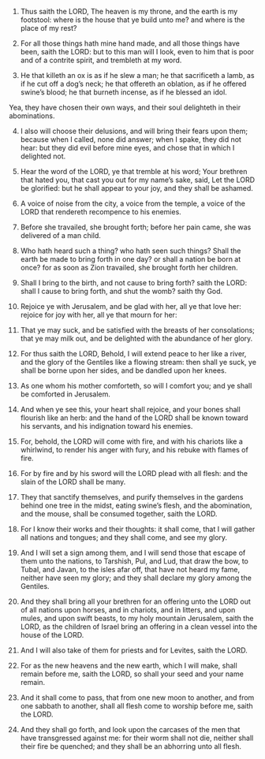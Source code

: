 1. Thus saith the LORD, The heaven is my throne, and the earth is my
footstool: where is the house that ye build unto me? and where is the
place of my rest?

2. For all those things hath mine hand made, and
all those things have been, saith the LORD: but to this man will I
look, even to him that is poor and of a contrite spirit, and trembleth
at my word.

3. He that killeth an ox is as if he slew a man; he that sacrificeth
a lamb, as if he cut off a dog’s neck; he that offereth an oblation,
as if he offered swine’s blood; he that burneth incense, as if he
blessed an idol.

Yea, they have chosen their own ways, and their soul delighteth in
their abominations.

4. I also will choose their delusions, and will bring their fears
upon them; because when I called, none did answer; when I spake, they
did not hear: but they did evil before mine eyes, and chose that in
which I delighted not.

5. Hear the word of the LORD, ye that tremble at his word; Your
brethren that hated you, that cast you out for my name’s sake, said,
Let the LORD be glorified: but he shall appear to your joy, and they
shall be ashamed.

6. A voice of noise from the city, a voice from the temple, a voice
of the LORD that rendereth recompence to his enemies.

7. Before she travailed, she brought forth; before her pain came,
she was delivered of a man child.

8. Who hath heard such a thing? who hath seen such things? Shall the
earth be made to bring forth in one day? or shall a nation be born at
once? for as soon as Zion travailed, she brought forth her children.

9. Shall I bring to the birth, and not cause to bring forth? saith
the LORD: shall I cause to bring forth, and shut the womb? saith thy
God.

10. Rejoice ye with Jerusalem, and be glad with her, all ye that
love her: rejoice for joy with her, all ye that mourn for her:

11. That ye may suck, and be satisfied with the breasts of her
consolations; that ye may milk out, and be delighted with the
abundance of her glory.

12. For thus saith the LORD, Behold, I will extend peace to her like
a river, and the glory of the Gentiles like a flowing stream: then
shall ye suck, ye shall be borne upon her sides, and be dandled upon
her knees.

13. As one whom his mother comforteth, so will I comfort you; and ye
shall be comforted in Jerusalem.

14. And when ye see this, your heart shall rejoice, and your bones
shall flourish like an herb: and the hand of the LORD shall be known
toward his servants, and his indignation toward his enemies.

15. For, behold, the LORD will come with fire, and with his chariots
like a whirlwind, to render his anger with fury, and his rebuke with
flames of fire.

16. For by fire and by his sword will the LORD plead with all flesh:
and the slain of the LORD shall be many.

17. They that sanctify themselves, and purify themselves in the
gardens behind one tree in the midst, eating swine’s flesh, and the
abomination, and the mouse, shall be consumed together, saith the
LORD.

18. For I know their works and their thoughts: it shall come, that I
will gather all nations and tongues; and they shall come, and see my
glory.

19. And I will set a sign among them, and I will send those that
escape of them unto the nations, to Tarshish, Pul, and Lud, that draw
the bow, to Tubal, and Javan, to the isles afar off, that have not
heard my fame, neither have seen my glory; and they shall declare my
glory among the Gentiles.

20. And they shall bring all your brethren for an offering unto the
LORD out of all nations upon horses, and in chariots, and in litters,
and upon mules, and upon swift beasts, to my holy mountain Jerusalem,
saith the LORD, as the children of Israel bring an offering in a clean
vessel into the house of the LORD.

21. And I will also take of them for priests and for Levites, saith
the LORD.

22. For as the new heavens and the new earth, which I will make,
shall remain before me, saith the LORD, so shall your seed and your
name remain.

23. And it shall come to pass, that from one new moon to another,
and from one sabbath to another, shall all flesh come to worship
before me, saith the LORD.

24. And they shall go forth, and look upon the carcases of the men
that have transgressed against me: for their worm shall not die,
neither shall their fire be quenched; and they shall be an abhorring
unto all flesh.